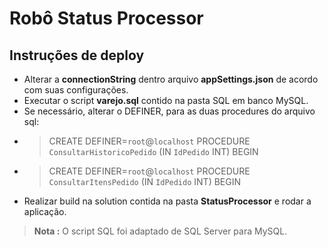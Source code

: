 # Robô Status Processor

## Instruções de deploy

- Alterar a **connectionString** dentro arquivo **appSettings.json** de acordo com suas configurações.
- Executar o script **varejo.sql** contido na pasta SQL em banco MySQL.
- Se necessário, alterar o DEFINER, para as duas procedures do arquivo sql:
- > CREATE DEFINER=`root`@`localhost` PROCEDURE `ConsultarHistoricoPedido` (IN `IdPedido` INT)  BEGIN
- > CREATE DEFINER=`root`@`localhost` PROCEDURE `ConsultarItensPedido` (IN `IdPedido` INT)  BEGIN
- Realizar build na solution contida na pasta **StatusProcessor** e rodar a aplicação.

> **Nota :** O script SQL foi adaptado de SQL Server para MySQL.
